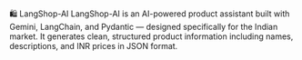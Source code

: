 🛍️ LangShop-AI
LangShop-AI is an AI-powered product assistant built with Gemini, LangChain, and Pydantic — designed specifically for the Indian market. It generates clean, structured product information including names, descriptions, and INR prices in JSON format.

